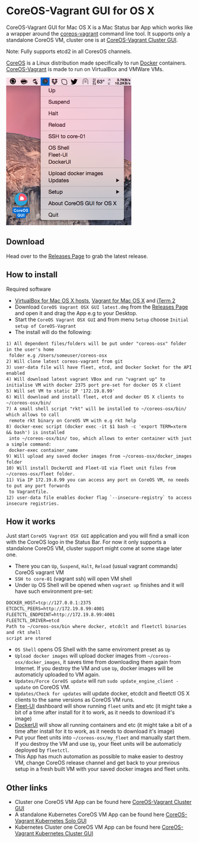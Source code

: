 CoreOS-Vagrant GUI for OS X
============================

CoreOS-Vagrant GUI for Mac OS X is a Mac Status bar App which works like a wrapper around the [coreos-vagrant](https://github.com/coreos/coreos-vagrant) command line tool. It supports only a standalone CoreOS VM, cluster one is at [CoreOS-Vagrant Cluster GUI](https://github.com/rimusz/coreos-osx-gui-cluster).

Note: Fully supports etcd2 in all CoresOS channels.

[CoreOS](https://coreos.com) is a Linux distribution made specifically to run [Docker](https://www.docker.io/) containers.
[CoreOS-Vagrant](https://github.com/coreos/coreos-vagrant) is made to run on VirtualBox and VMWare VMs.

![CoreOS-Vagrant-GUI L](coreos-vagrant-gui.png "CoreOS-Vagrant-GUI")

Download
--------
Head over to the [Releases Page](https://github.com/rimusz/coreos-osx-gui/releases) to grab the latest release.


How to install
----------

Required software
* [VirtualBox for Mac OS X hosts](https://www.virtualbox.org/wiki/Downloads), [Vagrant for Mac OS X](http://www.vagrantup.com/downloads.html) and [iTerm 2](http://www.iterm2.com/#/section/downloads)
* Download `CoreOS Vagrant OSX GUI latest.dmg` from the [Releases Page](https://github.com/rimusz/coreos-osx-gui/releases) and open it and drag the App e.g to your Desktop.
* Start the `CoreOS Vagrant OSX GUI` and from menu `Setup` choose `Initial setup of CoreOS-Vagrant` 
* The install will do the following:

````
1) All dependent files/folders will be put under "coreos-osx" folder in the user's home 
 folder e.g /Users/someuser/coreos-osx
2) Will clone latest coreos-vagrant from git
3) user-data file will have fleet, etcd, and Docker Socket for the API enabled
4) Will download latest vagrant VBox and run "vagrant up" to initialise VM with docker 2375 port pre-set for docker OS X client
5) Will set VM to static IP '172.19.8.99' 
6) Will download and install fleet, etcd and docker OS X clients to ~/coreos-osx/bin/
7) A small shell script "rkt" will be installed to ~/coreos-osx/bin/ which allows to call
 remote rkt binary on CoreOS VM with e.g rkt help
8) docker-exec script (docker exec -it $1 bash -c 'export TERM=xterm && bash') is installed 
 into ~/coreos-osx/bin/ too, which allows to enter container with just a simple command:
 docker-exec container_name 
9) Will upload any saved docker images from ~/coreos-osx/docker_images folder
10) Will install DockerUI and Fleet-UI via fleet unit files from ~/coreos-osx/fleet folder.
11) Via IP 172.19.8.99 you can access any port on CoreOS VM, no needs to put any port forwards 
 to Vagrantfile.
12) user-data file enables docker flag `--insecure-registry` to access insecure registries.
````

How it works
------------

Just start `CoreOS Vagrant OSX GUI` application and you will find a small icon with the CoreOS logo in the Status Bar.
For now it only supports a standalone CoreOS VM, cluster support might come at some stage later one.

* There you can `Up`, `Suspend`, `Halt`, `Reload` (usual vagrant commands) CoreOS vagrant VM
* `SSH to core-01` (vagrant ssh) will open VM shell
* Under `Up` OS Shell will be opened when `vagrant up` finishes and it will have such environment pre-set:
````
DOCKER_HOST=tcp://127.0.0.1:2375
ETCDCTL_PEERS=http://172.19.8.99:4001
FLEETCTL_ENDPOINT=http://172.19.8.99:4001
FLEETCTL_DRIVER=etcd
Path to ~/coreos-osx/bin where docker, etcdclt and fleetctl binaries and rkt shell 
script are stored
```` 

* `OS Shell` opens OS Shell with the same enviroment preset as `Up`
* `Upload docker images` will upload docker images from `~/coreos-osx/docker_images`, it saves time from downloading them again from Internet. If you destroy the VM and use `Up`, docker images will be automaticly uploaded to VM again.
* `Updates/Force CoreOS update` will run `sudo update_engine_client -update` on CoreOS VM.
* `Updates/Check for updates` will update docker, etcdclt and fleetctl OS X clients to the same versions as CoreOS VM runs. 
* [Fleet-UI](http://fleetui.com) dashboard will show running `fleet` units and etc (it might take a bit of a time after install for it to work, as it needs to download it's image)
* [DockerUI](https://github.com/crosbymichael/dockerui) will show all running containers and etc (it might take a bit of a time after install for it to work, as it needs to download it's image)
* Put your fleet units into `~/coreos-osx/my_fleet` and manually start them. If you destroy the VM and use `Up`, your fleet units will be automaticly deployed by `fleetctl`.
* This App has much automation as possible to make easier to destroy VM, change CoreOS release channel and get back to your previous setup in a fresh built VM with your saved docker images and fleet units.



Other links
-----------
* Cluster one CoreOS VM App can be found here [CoreOS-Vagrant Cluster GUI](https://github.com/rimusz/coreos-osx-gui-cluster)
* A standalone Kubernetes CoreOS VM App can be found here [CoreOS-Vagrant Kubernetes Solo GUI](https://github.com/rimusz/coreos-osx-gui-kubernetes-solo)
* Kubernetes Cluster one CoreOS VM App can be found here [CoreOS-Vagrant Kubernetes Cluster GUI ](https://github.com/rimusz/coreos-osx-gui-kubernetes-cluster)

